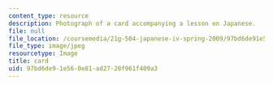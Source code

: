 ```yaml
---
content_type: resource
description: Photograph of a card accompanying a lesson on Japanese.
file: null
file_location: /coursemedia/21g-504-japanese-iv-spring-2009/97bd6de91e560e81ad2728f961f409a3_card.jpg
file_type: image/jpeg
resourcetype: Image
title: card
uid: 97bd6de9-1e56-0e81-ad27-28f961f409a3
---
```

